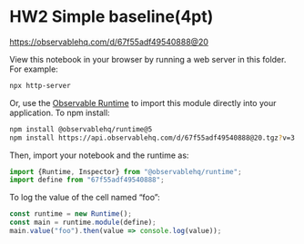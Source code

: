 # HW2 Simple baseline(4pt)

https://observablehq.com/d/67f55adf49540888@20

View this notebook in your browser by running a web server in this folder. For
example:

~~~sh
npx http-server
~~~

Or, use the [Observable Runtime](https://github.com/observablehq/runtime) to
import this module directly into your application. To npm install:

~~~sh
npm install @observablehq/runtime@5
npm install https://api.observablehq.com/d/67f55adf49540888@20.tgz?v=3
~~~

Then, import your notebook and the runtime as:

~~~js
import {Runtime, Inspector} from "@observablehq/runtime";
import define from "67f55adf49540888";
~~~

To log the value of the cell named “foo”:

~~~js
const runtime = new Runtime();
const main = runtime.module(define);
main.value("foo").then(value => console.log(value));
~~~
